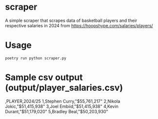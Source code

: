 # scraper
A simple scraper that scrapes data of basketball players and their respective salaries in 2024 from https://hoopshype.com/salaries/players/

# Usage
```
poetry run python scraper.py
```

# Sample csv output (output/player_salaries.csv)
,PLAYER,2024/25
1,Stephen Curry,"$55,761,217"
2,Nikola Jokic,"$51,415,938"
3,Joel Embiid,"$51,415,938"
4,Kevin Durant,"$51,179,020"
5,Bradley Beal,"$50,203,930"